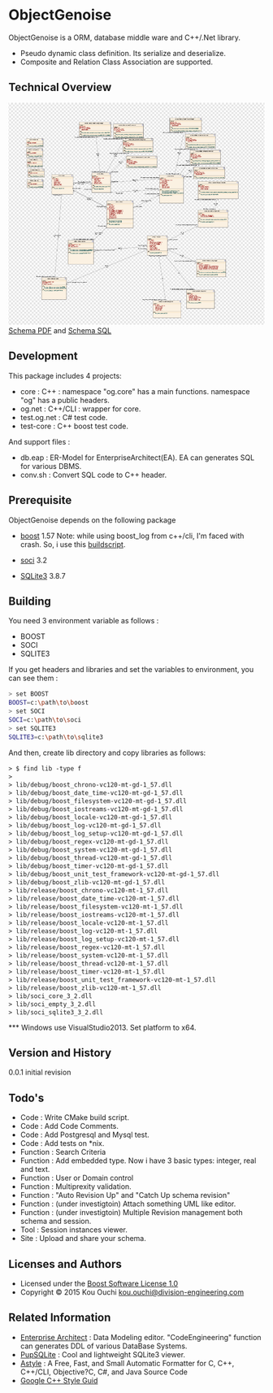 # ObjectGenoise

ObjectGenoise is a ORM, database middle ware and C++/.Net library.
  - Pseudo dynamic class definition. Its serialize and deserialize.
  - Composite and Relation Class Association are supported. 

## Technical Overview

![schema pdf](https://github.com/KouOuchi/ObjectGenoise/blob/master/sql/OG-Schema.png)
[Schema PDF] and [Schema SQL]


## Development
This package includes 4 projects:
- core : C++ : namespace "og.core" has a main functions. namespace "og" has a public headers.
- og.net : C++/CLI : wrapper for core.
- test.og.net : C# test code.
- test-core : C++ boost test code.

And support files :
- db.eap : ER-Model for EnterpriseArchitect(EA). EA can generates SQL for various DBMS.
- conv.sh : Convert SQL code to C++ header.

## Prerequisite
ObjectGenoise depends on the following package
* [boost] 1.57
	Note: while using boost_log from c++/cli, I'm faced with crash.
	So, i use this [buildscript]. 

* [soci] 3.2 
* [SQLite3] 3.8.7

## Building
You need 3 environment variable as follows : 
- BOOST
- SOCI
- SQLITE3

If you get headers and libraries and set the variables to environment, you can see them :
```sh
> set BOOST
BOOST=c:\path\to\boost
> set SOCI
SOCI=c:\path\to\soci
> set SQLITE3
SQLITE3=c:\path\to\sqlite3
```

And then, create lib directory and copy libraries as follows:
```
> $ find lib -type f
> 
> lib/debug/boost_chrono-vc120-mt-gd-1_57.dll
> lib/debug/boost_date_time-vc120-mt-gd-1_57.dll
> lib/debug/boost_filesystem-vc120-mt-gd-1_57.dll
> lib/debug/boost_iostreams-vc120-mt-gd-1_57.dll
> lib/debug/boost_locale-vc120-mt-gd-1_57.dll
> lib/debug/boost_log-vc120-mt-gd-1_57.dll
> lib/debug/boost_log_setup-vc120-mt-gd-1_57.dll
> lib/debug/boost_regex-vc120-mt-gd-1_57.dll
> lib/debug/boost_system-vc120-mt-gd-1_57.dll
> lib/debug/boost_thread-vc120-mt-gd-1_57.dll
> lib/debug/boost_timer-vc120-mt-gd-1_57.dll
> lib/debug/boost_unit_test_framework-vc120-mt-gd-1_57.dll
> lib/debug/boost_zlib-vc120-mt-gd-1_57.dll
> lib/release/boost_chrono-vc120-mt-1_57.dll
> lib/release/boost_date_time-vc120-mt-1_57.dll
> lib/release/boost_filesystem-vc120-mt-1_57.dll
> lib/release/boost_iostreams-vc120-mt-1_57.dll
> lib/release/boost_locale-vc120-mt-1_57.dll
> lib/release/boost_log-vc120-mt-1_57.dll
> lib/release/boost_log_setup-vc120-mt-1_57.dll
> lib/release/boost_regex-vc120-mt-1_57.dll
> lib/release/boost_system-vc120-mt-1_57.dll
> lib/release/boost_thread-vc120-mt-1_57.dll
> lib/release/boost_timer-vc120-mt-1_57.dll
> lib/release/boost_unit_test_framework-vc120-mt-1_57.dll
> lib/release/boost_zlib-vc120-mt-1_57.dll
> lib/soci_core_3_2.dll
> lib/soci_empty_3_2.dll
> lib/soci_sqlite3_3_2.dll
```

*** Windows
use VisualStudio2013. Set platform to x64.

## Version and History
0.0.1 initial revision 
## Todo's
 - Code : Write CMake build script.
 - Code : Add Code Comments.
 - Code : Add Postgresql and Mysql test.
 - Code : Add tests on *nix.
 - Function : Search Criteria
 - Function : Add embedded type. Now i have 3 basic types: integer, real and text.
 - Function : User or Domain control
 - Function : Multiprexity validation.
 - Function : "Auto Revision Up" and "Catch Up schema revision"
 - Function : (under investigtoin) Attach something UML like editor.
 - Function : (under investigtoin) Multiple Revision management both schema and session. 
 - Tool : Session instances viewer.
 - Site : Upload and share your schema. 

## Licenses and Authors
  * Licensed under the [Boost Software License 1.0]
  * Copyright &copy; 2015 Kou Ouchi <kou.ouchi@division-engineering.com>
  
## Related Information
- [Enterprise Architect] : Data Modeling editor. "CodeEngineering" function can generates DDL of various DataBase Systems. 
- [PupSQLite] : Cool and lightweight SQLite3 viewer.
- [Astyle] : A Free, Fast, and Small Automatic Formatter
for C, C++, C++/CLI, Objective?C, C#, and Java Source Code
- [Google C++ Style Guid]

[soci]:http://soci.sourceforge.net/
[boost]:http://www.boost.org/
[Enterprise Architect]:http://www.sparxsystems.com/products/ea/index.html
[PupSQLite]:https://www.eonet.ne.jp/~pup/software.html
[Boost Software License 1.0]:http://www.boost.org/LICENSE_1_0.txt
[SQLite3]:http://soci.sourceforge.net/
[Astyle]:http://astyle.sourceforge.net/
[Google C++ Style Guid]:http://google-styleguide.googlecode.com/svn/trunk/cppguide.html
[Schema PDF]:https://github.com/KouOuchi/ObjectGenoise/blob/master/sql/OG-Schema.pdf
[Schema SQL]:https://github.com/KouOuchi/ObjectGenoise/blob/master/sql/OG-Schema.sql
[buildscript]:https://github.com/KouOuchi/ObjectGenoise/blob/master/etc/boost_build.bat
